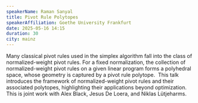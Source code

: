 ```yaml
---
speakerName: Raman Sanyal
title: Pivot Rule Polytopes
speakerAffiliation: Goethe University Frankfurt
date: 2025-05-16 14:15
duration: 30
city: mainz
---
```

Many classical pivot rules used in the simplex algorithm fall into the class of normalized-weight pivot rules. For a fixed normalization, the collection of normalized-weight pivot rules on a given linear program forms a polyhedral space, whose geometry is captured by a pivot rule polytope.  This talk introduces the framework of normalized-weight pivot rules and their associated polytopes, highlighting their applications beyond optimization. This is joint work with Alex Black, Jesus De Loera, and Niklas Lütjeharms.
